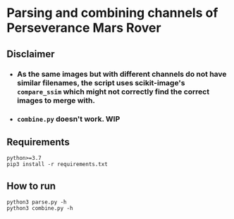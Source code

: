# Parsing and combining channels of Perseverance Mars Rover
## Disclaimer
- ### As the same images but with different channels do not have similar filenames, the script uses scikit-image's `compare_ssim` which might not correctly find the correct images to merge with.  
- ### `combine.py` doesn't work. WIP  
## Requirements  
`python>=3.7`  
`pip3 install -r requirements.txt`  
## How to run  
`python3 parse.py -h`  
`python3 combine.py -h`
